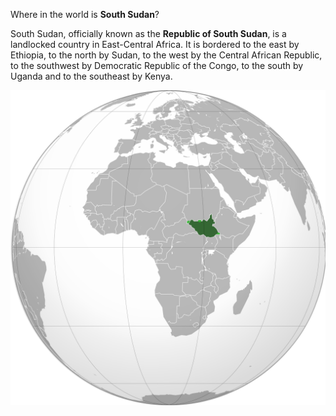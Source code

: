 Where in the world is **South Sudan**?
<!--question-->
South Sudan, officially known as the **Republic of South Sudan**, is a landlocked country in East-Central Africa. It is bordered to the east by Ethiopia, to the north by Sudan, to the west by the Central African Republic, to the southwest by Democratic Republic of the Congo, to the south by Uganda and to the southeast by Kenya.

![Map of South Sudan](images/South_Sudan_(orthographic_projection)_highlighted.svg)